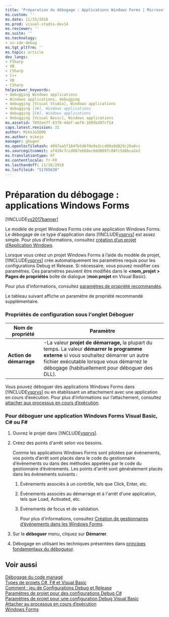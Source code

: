 ```yaml
---
title: 'Préparation du débogage : Applications Windows Forms | Microsoft Docs'
ms.custom: ''
ms.date: 11/15/2016
ms.prod: visual-studio-dev14
ms.reviewer: ''
ms.suite: ''
ms.technology:
- vs-ide-debug
ms.tgt_pltfrm: ''
ms.topic: article
dev_langs:
- FSharp
- VB
- CSharp
- C++
- VB
- CSharp
helpviewer_keywords:
- debugging Windows applications
- Windows applications, debugging
- debugging [Visual Studio], Windows applications
- debugging [J#], Windows applications
- debugging [C#], Windows applications
- debugging [Visual Basic], Windows applications
ms.assetid: 7092ee7f-8378-4def-aef8-1695bd97cf14
caps.latest.revision: 31
author: MikeJo5000
ms.author: mikejo
manager: ghogen
ms.openlocfilehash: 4997aa5f184fb5d6f0e9a3ccd08a9d829c26a0cc
ms.sourcegitcommit: af428c7ccd007e668ec0dd8697c88fc5d8bca1e2
ms.translationtype: HT
ms.contentlocale: fr-FR
ms.lasthandoff: 11/16/2018
ms.locfileid: "51765630"
---
```

# <a name="debugging-preparation-windows-forms-applications"></a>Préparation du débogage : applications Windows Forms
[!INCLUDE[vs2017banner](../includes/vs2017banner.md)]

Le modèle de projet Windows Forms crée une application Windows Forms. Le débogage de ce type d'application dans [!INCLUDE[vsprvs](../includes/vsprvs-md.md)] est assez simple. Pour plus d’informations, consultez [création d’un projet d’Application Windows](http://msdn.microsoft.com/en-us/b2f93fed-c635-4705-8d0e-cf079a264efa).  
  
 Lorsque vous créez un projet Windows Forms à l’aide du modèle de projet, [!INCLUDE[vsprvs](../includes/vsprvs-md.md)] crée automatiquement les paramètres requis pour les configurations Debug et Release. Si nécessaire, vous pouvez modifier ces paramètres. Ces paramètres peuvent être modifiés dans le  **\<nom_projet > Pages de propriétés** boîte de dialogue (**mon projet** en Visual Basic).  
  
 Pour plus d’informations, consultez [paramètres de propriété recommandés](../debugger/managed-debugging-recommended-property-settings.md).  
  
 Le tableau suivant affiche un paramètre de propriété recommandé supplémentaire.  
  
### <a name="configuration-properties-in-debug-tab"></a>Propriétés de configuration sous l'onglet Déboguer  
  
|**Nom de propriété**|**Paramètre**|  
|-----------------------|-----------------|  
|**Action de démarrage**|-La valeur **projet de démarrage,** la plupart du temps. La valeur **démarrer le programme externe** si vous souhaitez démarrer un autre fichier exécutable lorsque vous démarrez le débogage (habituellement pour déboguer des DLL).|  
  
 Vous pouvez déboguer des applications Windows Forms dans [!INCLUDE[vsprvs](../includes/vsprvs-md.md)] ou en établissant un attachement avec une application en cours d’exécution. Pour plus d’informations sur l’attachement, consultez [attacher aux processus en cours d’exécution](../debugger/attach-to-running-processes-with-the-visual-studio-debugger.md).  
  
### <a name="to-debug-a-c-f-or-visual-basic-windows-forms-application"></a>Pour déboguer une application Windows Forms Visual Basic, C# ou F#  
  
1. Ouvrez le projet dans [!INCLUDE[vsprvs](../includes/vsprvs-md.md)].  
  
2. Créez des points d'arrêt selon vos besoins.  
  
    Comme les applications Windows Forms sont pilotées par événements, vos points d’arrêt sont placés dans le code du gestionnaire d’événements ou dans des méthodes appelées par le code du gestionnaire d’événements. Les points d'arrêt sont généralement placés dans les événements suivants :  
  
   1. Événements associés à un contrôle, tels que Click, Enter, etc.  
  
   2. Événements associés au démarrage et à l'arrêt d'une application, tels que Load, Activated, etc.  
  
   3. Événements de focus et de validation.  
  
      Pour plus d’informations, consultez [Création de gestionnaires d’événements dans les Windows Forms](http://msdn.microsoft.com/library/6514e530-c6b8-489c-a8d2-eda7b7072701).  
  
3. Sur le **déboguer** menu, cliquez sur **Démarrer**.  
  
4. Débogage en utilisant les techniques présentées dans [principes fondamentaux du débogueur](../debugger/debugger-basics.md).  
  
## <a name="see-also"></a>Voir aussi  
 [Débogage du code managé](../debugger/debugging-managed-code.md)   
 [Types de projets C#, F# et Visual Basic](../debugger/debugging-preparation-csharp-f-hash-and-visual-basic-project-types.md)   
 [Comment : jeu de Configurations Debug et Release](../debugger/how-to-set-debug-and-release-configurations.md)   
 [Paramètres de projet pour des configurations Debug C#](../debugger/project-settings-for-csharp-debug-configurations.md)   
 [Paramètres de projet pour une configuration Debug Visual Basic](../debugger/project-settings-for-a-visual-basic-debug-configuration.md)   
 [Attacher au processus en cours d’exécution](../debugger/attach-to-running-processes-with-the-visual-studio-debugger.md)   
 [Windows Forms](http://msdn.microsoft.com/library/627df1e9-b254-41af-bbac-9a4f02810c54)



